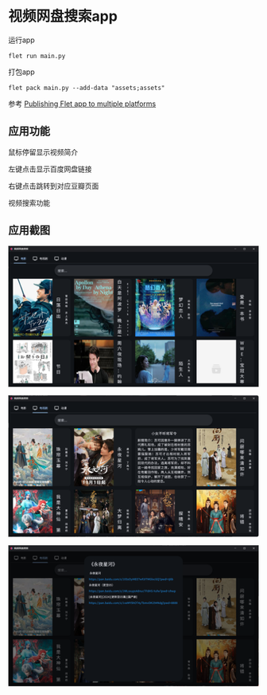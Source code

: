 # 视频网盘搜索app

运行app

```
flet run main.py
```

打包app 

```
flet pack main.py --add-data "assets;assets"
```

参考 [Publishing Flet app to multiple platforms](https://flet.dev/docs/publish)



## 应用功能

鼠标停留显示视频简介

左键点击显示百度网盘链接

右键点击跳转到对应豆瓣页面

视频搜索功能



## 应用截图

![movie](docs/movie.png)

![summary](docs/summary.png)

![pan](docs/pan.png)